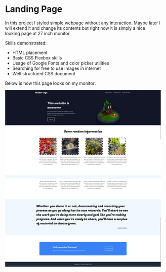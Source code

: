 # Landing Page

In this project I styled simple webpage without any interaction. Maybe later I will extend it and change its contents but right now it is simply a nice looking page at 27 inch monitor.

Skills demonstrated: 
 - HTML placement
 - Basic CSS Flexbox skills
 - Usage of Google Fonts and color picker utilities
 - Searching for free to use images in internet
 - Well structured CSS document
 
Below is how this page looks on my monitor:

![alt text](image-1.png)
![alt text](image.png)